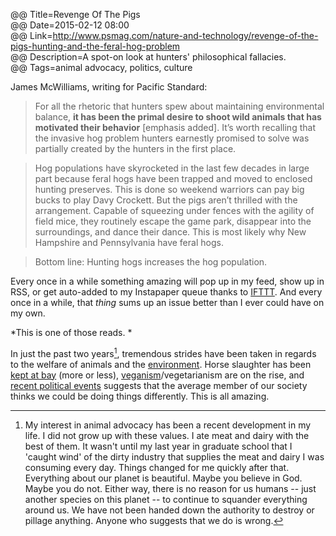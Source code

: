 @@ Title=Revenge Of The Pigs  
@@ Date=2015-02-12 08:00  
@@ Link=http://www.psmag.com/nature-and-technology/revenge-of-the-pigs-hunting-and-the-feral-hog-problem  
@@ Description=A spot-on look at hunters' philosophical fallacies.  
@@ Tags=animal advocacy, politics, culture  

James McWilliams, writing for Pacific Standard:
>For all the rhetoric that hunters spew about maintaining environmental balance, **it has been the primal desire to shoot wild animals that has motivated their behavior** [emphasis added]. It’s worth recalling that the invasive hog problem hunters earnestly promised to solve was partially created by the hunters in the first place.

>Hog populations have skyrocketed in the last few decades in large part because feral hogs have been trapped and moved to enclosed hunting preserves. This is done so weekend warriors can pay big bucks to play Davy Crockett. But the pigs aren’t thrilled with the arrangement. Capable of squeezing under fences with the agility of field mice, they routinely escape the game park, disappear into the surroundings, and dance their dance. This is most likely why New Hampshire and Pennsylvania have feral hogs.

>Bottom line: Hunting hogs increases the hog population. 

Every once in a while something amazing will pop up in my feed, show up in RSS, or get auto-added to my Instapaper queue thanks to [IFTTT](https://ifttt.com/myrecipes/personal/12589716). And every once in a while, that *thing* sums up an issue better than I ever could have on my own.

*This is one of those reads. *

In just the past two years[^aa], tremendous strides have been taken in regards to the welfare of animals and the [environment](http://www.huffingtonpost.com/2015/02/11/house-keystone-veto_n_6663392.html). Horse slaughter has been [kept at bay](http://www.humanesociety.org/news/press_releases/2014/12/horse-slaughter-bill-continued-121714.html?credit=web_id85541261) (more or less), [veganism](http://cok.net/blog/2013/03/google-confirms-veganism-on-rise/)/vegetarianism are on the rise, and [recent political events](http://www.mlive.com/lansing-news/index.ssf/2014/11/michigan_voters_reject_wolf_hu.html) suggests that the average member of our society thinks we could be doing things differently. This is all amazing.

[^aa]: My interest in animal advocacy has been a recent development in my life. I did not grow up with these values. I ate meat and dairy with the best of them. It wasn't until my last year in graduate school that I 'caught wind' of the dirty industry that supplies the meat and dairy I was consuming every day. Things changed for me quickly after that. Everything about our planet is beautiful. Maybe you believe in God. Maybe you do not. Either way, there is no reason for us humans -- just another species on this planet -- to continue to squander everything around us. We have not been handed down the authority to destroy or pillage anything. Anyone who suggests that we do is wrong.